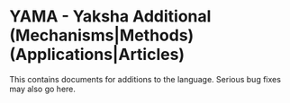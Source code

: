 # YAMA - Yaksha Additional (Mechanisms|Methods) (Applications|Articles)

This contains documents for additions to the language. Serious bug fixes may also go here.
